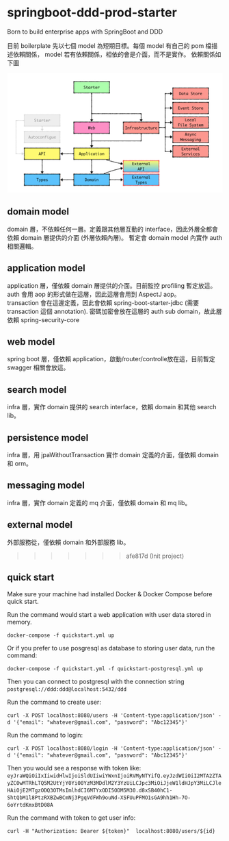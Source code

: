 # springboot-ddd-prod-starter
Born to build enterprise apps with SpringBoot and DDD
  
  
目前 boilerplate 先以七個 model 為短期目標。每個 model 有自己的 pom 檔描述依賴關係，
model 若有依賴關係，相依的會是介面，而不是實作。
依賴關係如下圖

![依賴關係](images/architecture.png)

## domain model
domain 層，不依賴任何一層。定義跟其他層互動的 interface，因此外層全都會依賴 domain 層提供的介面 (外層依賴內層)。
暫定會 domain model 內實作 auth 相關邏輯。

## application model
application 層，僅依賴 domain 層提供的介面。目前監控 profiling 暫定放這。  
auth 會用 aop 的形式做在這層，因此這層會用到 AspectJ aop。  
transaction 會在這邊定義，因此會依賴 spring-boot-starter-jdbc (需要 transaction  這個 annotation). 
密碼加密會放在這層的 auth sub domain，故此層依賴 spring-security-core

## web model
spring boot 層，僅依賴 application，啟動/router/controlle放在這，目前暫定 swagger 相關會放這。

## search model
infra 層，實作 domain 提供的 search interface，依賴 domain 和其他 search lib。

## persistence model
infra 層，用 jpaWithoutTransaction 實作 domain 定義的介面，僅依賴 domain 和 orm。

## messaging model
infra 層，實作 domain 定義的 mq 介面，僅依賴 domain 和 mq lib。

## external model
外部服務從，僅依賴 domain 和外部服務 lib。
>>>>>>> afe817d (Init project)

## quick start
Make sure your machine had installed Docker & Docker Compose before quick start.  

Run the command would start a web application with user data stored in memory.
```
docker-compose -f quickstart.yml up 
```

Or if you prefer to use posgresql as database to storing user data, run the command:
```
docker-compose -f quickstart.yml -f quickstart-postgresql.yml up
```
Then you can connect to postgresql with the connection string `postgresql://ddd:ddd@localhost:5432/ddd`  

Run the command to create user:
```
curl -X POST localhost:8080/users -H 'Content-type:application/json' -d '{"email": "whatever@gmail.com", "password": "Abc12345"}' 
```

Run the command to login:
```
curl -X POST localhost:8080/login -H 'Content-type:application/json' -d '{"email": "whatever@gmail.com", "password": "Abc12345"}'
```
Then you would see a response with token like: `eyJraWQiOiIxIiwidHlwIjoiSldUIiwiYWxnIjoiRVMyNTYifQ.eyJzdWIiOiI2MTA2ZTAyZC0wMTRhLTQ5M2UtYjY0Yi00YzM3MDdlM2Y3YzUiLCJpc3MiOiJjeW1ldHJpY3MiLCJleHAiOjE2MTgzODQ3OTMsImlhdCI6MTYxODI5ODM5M30.d8xSB40hC1-ShtQbM1l8PtzRXBZwBCmNj3PgqVdFWh9ouNd-XSFUuPFMO1sGA9hh1Hh-7O-6oYrtdKmxBtD08A`  

Run the command with token to get user info:
```
curl -H "Authorization: Bearer ${token}"  localhost:8080/users/${id}
```
